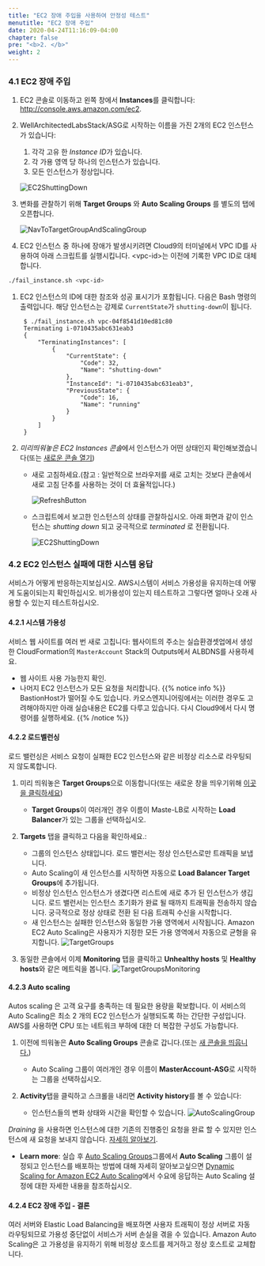 ```yaml
---
title: "EC2 장애 주입을 사용하여 안정성 테스트"
menutitle: "EC2 장애 주입"
date: 2020-04-24T11:16:09-04:00
chapter: false
pre: "<b>2. </b>"
weight: 2
---
```


### 4.1 EC2 장애 주입

1. EC2 콘솔로 이동하고 왼쪽 창에서 **Instances**를 클릭합니다: <http://console.aws.amazon.com/ec2>.

1.  WellArchitectedLabsStack/ASG로 시작하는 이름을 가진 2개의 EC2 인스턴스가 있습니다:
      1. 각각 고유 한 *Instance ID*가 있습니다.
      1. 각 가용 영역 당 하나의 인스턴스가 있습니다.
      1. 모든 인스턴스가 정상입니다.

    ![EC2ShuttingDown](/images/reliability/reliability-ec2-normal.png)

1. 변화를 관찰하기 위해 **Target Groups** 와 **Auto Scaling Groups** 를 별도의 탭에 오픈합니다.

    ![NavToTargetGroupAndScalingGroup](/Reliability/300_Testing_for_Resiliency_of_EC2_RDS_and_S3/Images/NavToTargetGroupAndScalingGroup.png)

1. EC2 인스턴스 중 하나에 장애가 발생시키려면 Cloud9의 터미널에서 VPC ID를 사용하여 아래 스크립트를 실행시킵니다. \<vpc-id\>는 이전에 기록한 VPC ID로 대체합니다.
```bash
./fail_instance.sh <vpc-id>
```
1. EC2 인스턴스의 ID에 대한 참조와 성공 표시기가 포함됩니다. 다음은 Bash 명령의 출력입니다. 해당 인스턴스는 강제로 `CurrentState`가 `shutting-down`이 됩니다.

        $ ./fail_instance.sh vpc-04f8541d10ed81c80
        Terminating i-0710435abc631eab3
        {
            "TerminatingInstances": [
                {
                    "CurrentState": {
                        "Code": 32,
                        "Name": "shutting-down"
                    },
                    "InstanceId": "i-0710435abc631eab3",
                    "PreviousState": {
                        "Code": 16,
                        "Name": "running"
                    }
                }
            ]
        }

1. *미리띄워놓은 EC2 Instances 콘솔*에서 인스턴스가 어떤 상태인지 확인해보겠습니다(또는 [새로운 콘솔 열기](http://console.aws.amazon.com/ec2/v2/home?region=us-east-2#Instances:))

      * 새로 고침하세요.(참고 : 일반적으로 브라우저를 새로 고치는 것보다 콘솔에서 새로 고침 단추를 사용하는 것이 더 효율적입니다.)

           ![RefreshButton](/Reliability/300_Testing_for_Resiliency_of_EC2_RDS_and_S3/Images/RefreshButton.png)
    
      * 스크립트에서 보고한 인스턴스의 상태를 관찰하십시오. 아래 화면과 같이 인스턴스는 _shutting down_ 되고 궁극적으로 _terminated_ 로 전환됩니다.

        ![EC2ShuttingDown](/images/reliability/reliability-ec2-shuttingdown.png)

### 4.2 EC2 인스턴스 실패에 대한 시스템 응답

서비스가 어떻게 반응하는지보십시오. AWS시스템이 서비스 가용성을 유지하는데 어떻게 도움이되는지 확인하십시오. 비가용성이 있는지 테스트하고 그렇다면 얼마나 오래 사용할 수 있는지 테스트하십시오.

#### 4.2.1 시스템 가용성

서비스 웹 사이트를 여러 번 새로 고칩니다: 웹사이트의 주소는 실습환경셋업에서 생성한 CloudFormation의 `MasterAccount` Stack의 Outputs에서 ALBDNS를 사용하세요.

* 웹 사이트 사용 가능한지 확인. 
* 나머지 EC2 인스턴스가 모든 요청을 처리합니다.
{{% notice info %}}
BastionHost가 떨어질 수도 있습니다. 카오스엔지니어링에서는 이러한 경우도 고려해야하지만 아래 실습내용은 EC2를 다루고 있습니다. 다시 Cloud9에서 다시 명령어를 실행하세요. 
{{% /notice %}}

#### 4.2.2 로드벨런싱

로드 밸런싱은 서비스 요청이 실패한 EC2 인스턴스와 같은 비정상 리소스로 라우팅되지 않도록합니다.

1. 미리 띄워놓은 **Target Groups**으로 이동합니다(또는 새로운 창을 띄우기위해 [이곳을 클릭하세요](http://console.aws.amazon.com/ec2/v2/home?region=us-east-2#TargetGroups:))
     *  **Target Groups**이 여러개인 경우 이름이 Maste-LB로 시작하는 **Load Balancer**가 있는 그룹을 선택하십시오.

1. **Targets** 탭을 클릭하고 다음을 확인하세요.:
      * 그룹의 인스턴스 상태입니다. 로드 밸런서는 정상 인스턴스로만 트래픽을 보냅니다.
      * Auto Scaling이 새 인스턴스를 시작하면 자동으로 **Load Balancer Target Groups**에 추가됩니다.
      * 비정상 인스턴스 인스턴스가 생겼다면 리스트에 새로 추가 된 인스턴스가 생깁니다. 로드 밸런서는 인스턴스 초기화가 완료 될 때까지 트래픽을 전송하지 않습니다. 궁극적으로 정상 상태로 전환 된 다음 트래픽 수신을 시작합니다.
      * 새 인스턴스는 실패한 인스턴스와 동일한 가용 영역에서 시작됩니다. Amazon EC2 Auto Scaling은 사용자가 지정한 모든 가용 영역에서 자동으로 균형을 유지합니다.
        ![TargetGroups](/images/reliability/reliability-ec2-targetgroup.png)    
      

1. 동일한 콘솔에서 이제 **Monitoring** 탭을 클릭하고 **Unhealthy hosts** 및 **Healthy hosts**와 같은 메트릭을 봅니다.
      ![TargetGroupsMonitoring](/images/reliability/reliability-ec2-montoring.png)   
#### 4.2.3 Auto scaling

Autos scaling 은 고객 요구를 충족하는 데 필요한 용량을 확보합니다. 이 서비스의 Auto Scaling은 최소 2 개의 EC2 인스턴스가 실행되도록 하는 간단한 구성입니다. AWS를 사용하면 CPU 또는 네트워크 부하에 대한 더 복잡한 구성도 가능합니다.

1. 이전에 띄워놓은 **Auto Scaling Groups** 콘솔로 갑니다.(또는 [새 콘솔을 띄웁니다.](http://console.aws.amazon.com/ec2/autoscaling/home?region=us-east-2#AutoScalingGroups:))
      * Auto Scaling 그룹이 여러개인 경우 이름이 **MasterAccount-ASG**로 시작하는 그룹을 선택하십시오.

1. **Activity**탭을 클릭하고 스크롤을 내리면 **Activity history**를 볼 수 있습니다:
      * 인스턴스들의 변화 상태와 시간을 확인할 수 있습니다.
          ![AutoScalingGroup](/images/reliability/reliability-ec2-asg.png)   


_Draining_ 을 사용하면 인스턴스에 대한 기존의 진행중인 요청을 완료 할 수 있지만 인스턴스에 새 요청을 보내지 않습니다. [자세히 알아보기](https://aws.amazon.com/blogs/aws/elb-connection-draining-remove-instances-from-service-with-care/).

* __Learn more__: 실습 후 [Auto Scaling Groups](https://docs.aws.amazon.com/autoscaling/ec2/userguide/AutoScalingGroup.html)그룹에서 **Auto Scaling** 그룹이 설정되고 인스턴스를 배포하는 방법에 대해 자세히 알아보고싶으면 [Dynamic Scaling for Amazon EC2 Auto Scaling](https://docs.aws.amazon.com/autoscaling/ec2/userguide/as-scale-based-on-demand.html)에서 수요에 응답하는 Auto Scaling 설정에 대한 자세한 내용을 참조하십시오.

#### 4.2.4 EC2 장애 주입 - 결론

여러 서버와 Elastic Load Balancing을 배포하면 사용자 트래픽이 정상 서버로 자동 라우팅되므로 가용성 중단없이 서비스가 서버 손실을 겪을 수 있습니다. Amazon Auto Scaling은 고 가용성을 유지하기 위해 비정상 호스트를 제거하고 정상 호스트로 교체합니다.
